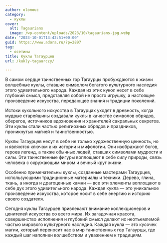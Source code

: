 ```yaml
---
author: olomouc
category:
  - куклы
cover:
  alt: Tagaurians
  image: /wp-content/uploads/2023/10/tagaurians-jpg.webp
date: "2023-10-01T13:42:51+00:00"
guid: https://www.adora.ru/?p=2897
tag:
  - осетины
title: Куклы Тагаурцев
url: /kukly-tagaurczy/

---
```

В самом сердце таинственных гор Тагаурцы пробуждаются к жизни волшебные куклы, ставшие символом богатого культурного наследия этого удивительного народа. Каждая из этих кукол несет в себе глубокий смысл, представляя собой не просто игрушку, а настоящее произведение искусства, передающее знания и традиции поколений.

Истоки кукольного искусства в Тагаурцах уходят в древность, когда мудрые старейшины создавали куклы в качестве символов обрядов, оберегов, источников вдохновения и хранителей сакральных секретов. Эти куклы стали частью религиозных обрядов и праздников, проникнутых магией и таинственностью.

Куклы Тагаурцев несут в себе не только художественную ценность, но и являются ключом к их истории и мифологии. Они изображают богов, героев легенд, а также обычных людей, ставших символами мудрости и силы. Эти таинственные фигуры воплощают в себе силу природы, связь человека с окружающим миром и вечный круг жизни.

Особенно примечательны куклы, созданные мастерами Тагаурцев, использующими традиционные материалы и техники. Дерево, глина, ткань, а иногда и драгоценные камни — все эти элементы воплощают в себе дух этого удивительного народа. Каждая кукла — это уникальное произведение искусства, которое носит в себе энергию и историю своего создателя.

Сегодня куклы Тагаурцев привлекают внимание коллекционеров и ценителей искусства со всего мира. Их загадочная красота, совершенство исполнения и глубокий смысл делают их неотъемлемой частью мирового культурного наследия. Каждая кукла — это кусочек магии, который переносит нас в мир таинственных гор Тагаурцы, где каждый шаг наполнен волшебством и уважением к традициям.
